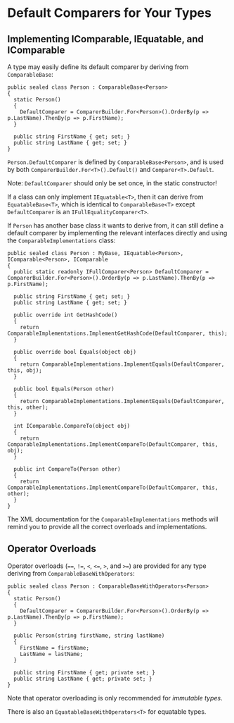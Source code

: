# Default Comparers for Your Types

## Implementing IComparable<T>, IEquatable<T>, and IComparable

A type may easily define its default comparer by deriving from `ComparableBase`:

    public sealed class Person : ComparableBase<Person>
    {
      static Person()
      {
        DefaultComparer = ComparerBuilder.For<Person>().OrderBy(p => p.LastName).ThenBy(p => p.FirstName);
      }
    
      public string FirstName { get; set; }
      public string LastName { get; set; }
    }

`Person.DefaultComparer` is defined by `ComparableBase<Person>`, and is used by both `ComparerBuilder.For<T>().Default()` and `Comparer<T>.Default`.

Note: `DefaultComparer` should only be set once, in the static constructor!

If a class can only implement `IEquatable<T>`, then it can derive from `EquatableBase<T>`, which is identical to `ComparableBase<T>` except `DefaultComparer` is an `IFullEqualityComparer<T>`.

If `Person` has another base class it wants to derive from, it can still define a default comparer by implementing the relevant interfaces directly and using the `ComparableImplementations` class:

    public sealed class Person : MyBase, IEquatable<Person>, IComparable<Person>, IComparable
    {
      public static readonly IFullComparer<Person> DefaultComparer = ComparerBuilder.For<Person>().OrderBy(p => p.LastName).ThenBy(p => p.FirstName);

      public string FirstName { get; set; }
      public string LastName { get; set; }

      public override int GetHashCode()
      {
        return ComparableImplementations.ImplementGetHashCode(DefaultComparer, this);
      }

      public override bool Equals(object obj)
      {
        return ComparableImplementations.ImplementEquals(DefaultComparer, this, obj);
      }

      public bool Equals(Person other)
      {
        return ComparableImplementations.ImplementEquals(DefaultComparer, this, other);
      }

      int IComparable.CompareTo(object obj)
      {
        return ComparableImplementations.ImplementCompareTo(DefaultComparer, this, obj);
      }

      public int CompareTo(Person other)
      {
        return ComparableImplementations.ImplementCompareTo(DefaultComparer, this, other);
      }
    }

The XML documentation for the `ComparableImplementations` methods will remind you to provide all the correct overloads and implementations.

## Operator Overloads

Operator overloads (`==`, `!=`, `<`, `<=`, `>`, and `>=`) are provided for any type deriving from `ComparableBaseWithOperators`:

    public sealed class Person : ComparableBaseWithOperators<Person>
    {
      static Person()
      {
        DefaultComparer = ComparerBuilder.For<Person>().OrderBy(p => p.LastName).ThenBy(p => p.FirstName);
      }

      public Person(string firstName, string lastName)
      {
        FirstName = firstName;
        LastName = lastName;
      }

      public string FirstName { get; private set; }
      public string LastName { get; private set; }
    }

Note that operator overloading is only recommended for _immutable types_.

There is also an `EquatableBaseWithOperators<T>` for equatable types.
